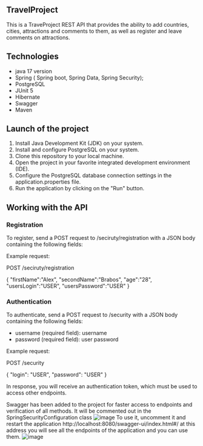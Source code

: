 ## TravelProject

This is a TraveProject  REST API that provides the ability to add countries, cities, attractions and comments to them, as well as register and leave comments on attractions.

## Technologies
- java 17 version
- Spring ( Spring boot, Spring Data, Spring Security);
- PostgreSQL
- JUnit 5
- Hibernate
- Swagger
- Maven

## Launch of the project

1. Install Java Development Kit (JDK) on your system.
2. Install and configure PostgreSQL on your system.
3. Clone this repository to your local machine.
4. Open the project in your favorite integrated development environment (IDE).
5. Configure the PostgreSQL database connection settings in the application.properties file.
6. Run the application by clicking on the "Run" button.

## Working with the API

### Registration

To register, send a POST request to /seciruty/registration with a JSON body containing the following fields:


Example request:

POST /seciruty/registration

{
     "firstName":"Alex",
     "secondName":"Brabos",
     "age":"28",
     "usersLogin":"USER",
     "usersPassword":"USER"
}


### Authentication

To authenticate, send a POST request to /security with a JSON body containing the following fields:

- username (required field): username
- password (required field): user password

Example request:

POST /security

{
   "login": "USER",
   "password": "USER"
}


In response, you will receive an authentication token, which must be used to access other endpoints.

Swagger has been added to the project for faster access to endpoints and verification of all methods.
It will be commented out in the SpringSecurityConfiguration class
![image](https://github.com/Fuzzylolpro/Travel-Project/assets/132467383/bfd5933f-f111-4616-90f8-b3fd3baa2c00)
To use it, uncomment it and restart the application
http://localhost:8080/swagger-ui/index.html#/ at this address you will see all the endpoints of the application and you can use them.
![image](https://github.com/Fuzzylolpro/Travel-Project/assets/132467383/dbad818c-7fa3-4147-aafe-6d3cdc71782a)



